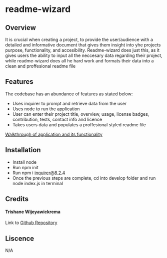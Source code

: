 # readme-wizard


## Overview
It is crucial when creating a project, to provide the user/audience with a detailed and informative document that gives them insight into yhe projects purpose, functionality, and accesibility. Readme-wizard does just this, as it gives users the ability to input all the neccesary data regarding their project, while readme-wizard does all he hard work and formats their data into a clean and proffesional readme file

## Features
The codebase has an abundance of features as stated below:
- Uses inquirer to prompt and retrieve data from the user
- Uses node to run the application
- User can enter their project title, overview, usage, license badges, contribution, tests, contact info and licence
- Takes users data and populates a proffesional styled readme file

[Walkthrough of application and its functionality](https://youtu.be/Ff3OoApbndY)

## Installation

- Install node
- Run npm init
- Run npm i inquirer@8.2.4
- Once the previous steps are complete, cd into develop folder and run node index.js in terminal

## Credits

#### Trishane Wijeyawickrema
Link to [Github Repository](https://github.com/Trishaneww)

## Liscence

N/A
